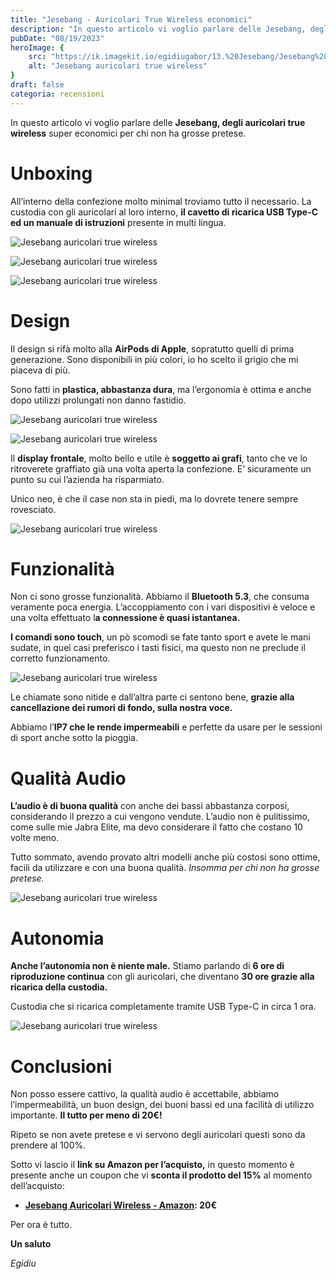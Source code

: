 ```yaml
---
title: "Jesebang - Auricolari True Wireless economici"
description: "In questo articolo vi voglio parlare delle Jesebang, degli auricolari true wireless super economici per chi non ha grosse pretese."
pubDate: "08/19/2023"
heroImage: {
    src: "https://ik.imagekit.io/egidiugabor/13.%20Jesebang/Jesebang%20auricolari%20true%20Wireless.jpg?updatedAt=1692481252734",
    alt: "Jesebang auricolari true wireless"
}
draft: false
categoria: recensioni
---
```

In questo articolo vi voglio parlare delle **Jesebang, degli auricolari true wireless** super economici per chi non ha grosse pretese.

# Unboxing

All’interno della confezione molto minimal troviamo tutto il necessario. La custodia con gli auricolari al loro interno, **il cavetto di ricarica USB Type-C ed un manuale di istruzioni** presente in multi lingua.

![Jesebang auricolari true wireless](https://ik.imagekit.io/egidiugabor/13.%20Jesebang/Jesebang%20completa.webp?updatedAt=1692480589620)

<div class="photo-gallery">

![Jesebang auricolari true wireless](https://ik.imagekit.io/egidiugabor/13.%20Jesebang/jesebang%20manuale.webp?updatedAt=1692480589576)

![Jesebang auricolari true wireless](https://ik.imagekit.io/egidiugabor/13.%20Jesebang/jesebang%20manuale%20italiano.webp?updatedAt=1692480589310)

</div>

# Design

Il design si rifà molto alla **AirPods di Apple**, sopratutto quelli di prima generazione. Sono disponibili in più colori, io ho scelto il grigio che mi piaceva di più.

Sono fatti in **plastica, abbastanza dura**, ma l’ergonomia è ottima e anche dopo utilizzi prolungati non danno fastidio.

<div class="photo-gallery">

![Jesebang auricolari true wireless](https://ik.imagekit.io/egidiugabor/13.%20Jesebang/Jesebang%20cuffia%20.webp?updatedAt=1692480589295)

![Jesebang auricolari true wireless](https://ik.imagekit.io/egidiugabor/13.%20Jesebang/jesebang%20cuffia%202.webp?updatedAt=1692480589219)

</div>

Il **display frontale**, molto bello e utile è **soggetto ai grafi**, tanto che ve lo ritroverete graffiato già una volta aperta la confezione. E’ sicuramente un punto su cui l’azienda ha risparmiato.

Unico neo, è che il case non sta in piedi, ma lo dovrete tenere sempre rovesciato.

![Jesebang auricolari true wireless](https://ik.imagekit.io/egidiugabor/13.%20Jesebang/Jesebang%20custodia.webp?updatedAt=1692480589398)

# Funzionalità

Non ci sono grosse funzionalità. Abbiamo il **Bluetooth 5.3**, che consuma veramente poca energia. L’accoppiamento con i vari dispositivi è veloce e una volta effettuato l**a connessione è quasi istantanea.**

**I comandi sono touch**, un pò scomodi se fate tanto sport e avete le mani sudate, in quei casi preferisco i tasti fisici, ma questo non ne preclude il corretto funzionamento.

![Jesebang auricolari true wireless](https://ik.imagekit.io/egidiugabor/13.%20Jesebang/comandi.jpg?updatedAt=1692481345525)

Le chiamate sono nitide e dall’altra parte ci sentono bene, **grazie alla cancellazione dei rumori di fondo, sulla nostra voce.** 

Abbiamo l’**IP7 che le rende impermeabili** e perfette da usare per le sessioni di sport anche sotto la pioggia.

# Qualità Audio

**L’audio è di buona qualità** con anche dei bassi abbastanza corposi, considerando il prezzo a cui vengono vendute. L’audio non è pulitissimo, come sulle mie Jabra Elite, ma devo considerare il fatto che costano 10 volte meno. 

Tutto sommato, avendo provato altri modelli anche più costosi sono ottime, facili da utilizzare e con una buona qualità. *Insomma per chi non ha grosse pretese.*

![Jesebang auricolari true wireless](https://ik.imagekit.io/egidiugabor/13.%20Jesebang/Jesebang%20custodia%20aperta.webp?updatedAt=1692480589290)

# Autonomia

**Anche l’autonomia non è niente male.** Stiamo parlando di **6 ore di riproduzione continua** con gli auricolari, che diventano **30 ore grazie alla ricarica della custodia.** 

Custodia che si ricarica completamente tramite USB Type-C in circa 1 ora.

![Jesebang auricolari true wireless](https://ik.imagekit.io/egidiugabor/13.%20Jesebang/jesebang%20cavo%20di%20ricarica.webp?updatedAt=1692480589153)

# Conclusioni

Non posso essere cattivo, la qualità audio è accettabile, abbiamo l’impermeabilità, un buon design, dei buoni bassi ed una facilità di utilizzo importante. **Il tutto per meno di 20€!**

Ripeto se non avete pretese e vi servono degli auricolari questi sono da prendere al 100%. 

Sotto vi lascio il **link su Amazon per l’acquisto,** in questo momento è presente anche un coupon che vi **sconta il prodotto del 15%** al momento dell’acquisto:

- **[Jesebang Auricolari Wireless - Amazon](https://amzn.to/47HHKTh): 20€**

Per ora è tutto.

**Un saluto** 

*Egidiu*
